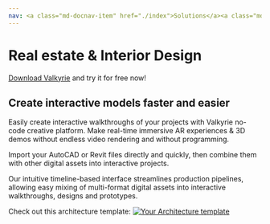 ```yaml
---
nav: <a class="md-docnav-item" href="./index">Solutions</a><a class="md-docnav-item" href="">Real estate &amp; Interior Design</a>
---
```


# Real estate &amp; Interior Design
[Download Valkyrie](/vlk/downloads) and try it for free now!

## Create interactive models faster and easier

Easily create interactive walkthroughs of your projects with Valkyrie no-code creative platform. Make real-time immersive AR experiences & 3D demos without endless video rendering and without programming.

Import your AutoCAD or Revit files directly and quickly, then combine them with other digital assets into interactive projects.

Our intuitive timeline-based interface streamlines production pipelines, allowing  easy mixing of multi-format digital assets into interactive walkthroughs, designs and prototypes.

Check out this architecture template:
<a href="/md/docs/VlkSamples/architecture">
<img src= "https://cdn2.talansoft.com/ftp/img/www/Design-and-Construction-1600x1200-v2.jpg" alt="Your Architecture template" />
</a>
